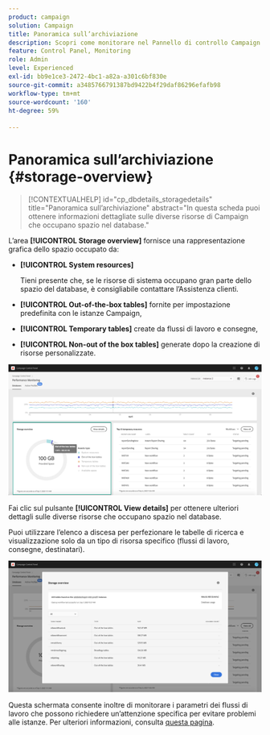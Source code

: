 ```yaml
---
product: campaign
solution: Campaign
title: Panoramica sull’archiviazione
description: Scopri come monitorare nel Pannello di controllo Campaign le diverse risorse di Campaign che occupano spazio nel database delle istanze.
feature: Control Panel, Monitoring
role: Admin
level: Experienced
exl-id: bb9e1ce3-2472-4bc1-a82a-a301c6bf830e
source-git-commit: a3485766791387bd9422b4f29daf86296efafb98
workflow-type: tm+mt
source-wordcount: '160'
ht-degree: 59%

---
```


# Panoramica sull’archiviazione {#storage-overview}

>[!CONTEXTUALHELP]
>id="cp_dbdetails_storagedetails"
>title="Panoramica sull’archiviazione"
>abstract="In questa scheda puoi ottenere informazioni dettagliate sulle diverse risorse di Campaign che occupano spazio nel database."

L’area **[!UICONTROL Storage overview]** fornisce una rappresentazione grafica dello spazio occupato da:

* **[!UICONTROL System resources]**

  Tieni presente che, se le risorse di sistema occupano gran parte dello spazio del database, è consigliabile contattare l’Assistenza clienti.

* **[!UICONTROL Out-of-the-box tables]** fornite per impostazione predefinita con le istanze Campaign,
* **[!UICONTROL Temporary tables]** create da flussi di lavoro e consegne,
* **[!UICONTROL Non-out of the box tables]** generate dopo la creazione di risorse personalizzate.

![](assets/database-storage-overview.png)

Fai clic sul pulsante **[!UICONTROL View details]** per ottenere ulteriori dettagli sulle diverse risorse che occupano spazio nel database.

Puoi utilizzare l’elenco a discesa per perfezionare le tabelle di ricerca e visualizzazione solo da un tipo di risorsa specifico (flussi di lavoro, consegne, destinatari).

![](assets/database-storage-details.png)

Questa schermata consente inoltre di monitorare i parametri dei flussi di lavoro che possono richiedere un’attenzione specifica per evitare problemi alle istanze. Per ulteriori informazioni, consulta [questa pagina](workflow-monitoring.md).
